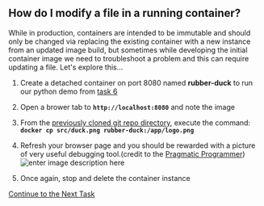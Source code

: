 ## How do I modify a file in a running container?
While in production, containers are intended to be immutable and should only be changed via replacing the existing container with a new instance from an updated image build, but sometimes while developing the initial container image we need to troubleshoot a problem and this can require updating a file. Let's explore this...

 1. Create a detached container on port 8080 named **rubber-duck** to run our python demo from [task 6](https://github.com/Burwood/containers101/blob/master/containers_lab/task_6.md)
 2. Open a brower tab to **`http://localhost:8080`** and note the image
 3. From the [previously cloned git repo directory](https://github.com/Burwood/python-http), execute the command: **`docker cp src/duck.png rubber-duck:/app/logo.png`**
 4. Refresh your browser page and you should be rewarded with a picture of very useful debugging tool.(credit to the [Pragmatic Programmer](https://www.youtube.com/watch?v=huOPVqztPdc))
 ![enter image description here](https://github.com/Burwood/containers101/raw/master/containers_lab/images/duck.png)
 
 
 5. Once again, stop and delete the container instance 
    
[Continue to the Next Task](https://github.com/Burwood/containers101/blob/master/containers_lab/task_10.md)
